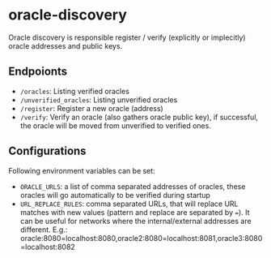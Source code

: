 # oracle-discovery

Oracle discovery is responsible register / verify (explicitly or implecitly) oracle addresses and public keys.

## Endpoionts

- `/oracles`: Listing verified oracles
- `/unverified_oracles`: Listing unverified oracles
- `/register`: Register a new oracle (address)
- `/verify`: Verify an oracle (also gathers oracle public key), if successful, the oracle will be moved from unverified to verified ones.

## Configurations

Following environment variables can be set:

- `ORACLE_URLS`: a list of comma separated addresses of oracles, these oracles will go automatically to be verified during startup
- `URL_REPLACE_RULES`: comma separated URLs, that will replace URL matches with new values (pattern and replace are separated by `=`). It can be useful for networks where the internal/external addresses are different. E.g.: oracle:8080=localhost:8080,oracle2:8080=localhost:8081,oracle3:8080=localhost:8082
